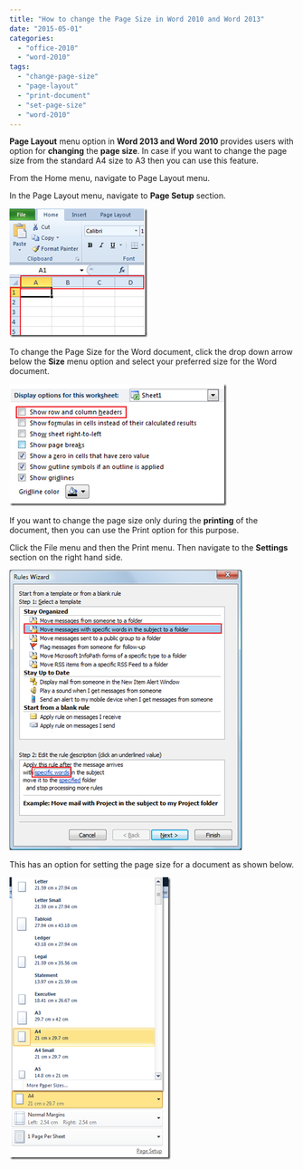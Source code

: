 ```yaml
---
title: "How to change the Page Size in Word 2010 and Word 2013"
date: "2015-05-01"
categories: 
  - "office-2010"
  - "word-2010"
tags: 
  - "change-page-size"
  - "page-layout"
  - "print-document"
  - "set-page-size"
  - "word-2010"
---
```


**Page Layout** menu option in **Word 2013 and Word 2010** provides users with option for **changing** the **page size**. In case if you want to change the page size from the standard A4 size to A3 then you can use this feature.

From the Home menu, navigate to Page Layout menu.

In the Page Layout menu, navigate to **Page Setup** section.

[![Word 2010 Page Layout](images/1_image_thumb21.png "Word 2010 Page Layout")](http://blogmines.com/blog/wp-content/uploads/2011/06/image21.png)

To change the Page Size for the Word document, click the drop down arrow below the **Size** menu option and select your preferred size for the Word document.

[![Word 2010 Change Page Size](images/1_image_thumb22.png "Word 2010 Change Page Size")](http://blogmines.com/blog/wp-content/uploads/2011/06/image22.png)

If you want to change the page size only during the **printing** of the document, then you can use the Print option for this purpose.

Click the File menu and then the Print menu. Then navigate to the **Settings** section on the right hand side.

[![Word 2010 Change Page Size using Print](images/1_image_thumb23.png "Word 2010 Change Page Size using Print")](http://blogmines.com/blog/wp-content/uploads/2011/06/image23.png)

This has an option for setting the page size for a document as shown below.

[![Word 2010 Set Page Size using Print](images/2_image_thumb24.png "Word 2010 Set Page Size using Print")](http://blogmines.com/blog/wp-content/uploads/2011/06/image24.png)
